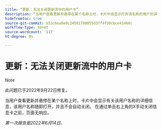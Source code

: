 ```yaml
---
title: “更新：无法关闭更新流中的用户卡”
description: “当用户查看更新并悬停在某个名称上时，卡片中会显示打开该名称的用户的详细信息，并且不会自动关闭该用户。 在通过单击右上角的X手动关闭信息卡之前，页面无响应。”
hidefromtoc: true
source-git-commit: b53c6ea6e0c24581780855d37f4f20cbce41468c
workflow-type: tm+mt
source-wordcount: '117'
ht-degree: 0%

---
```



# 更新：无法关闭更新流中的用户卡

>[!NOTE]
>
>此问题已于2022年9月22日修复。

当用户查看更新并悬停在某个名称上时，卡片中会显示有关该用户名称的详细信息，该用户名称随即打开，并且不会自动关闭。 在通过单击右上角的X手动关闭信息卡之前，页面无响应。

_第一次报告是2022年6月14日。_
